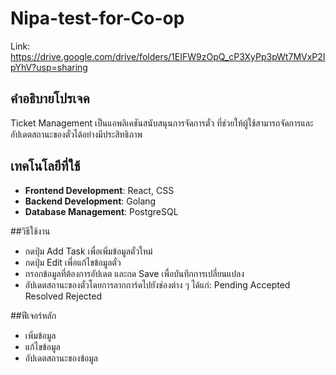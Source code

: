 # Nipa-test-for-Co-op

Link: https://drive.google.com/drive/folders/1EIFW9zOpQ_cP3XyPp3pWt7MVxP2IpYhV?usp=sharing 

## คำอธิบายโปรเจค
  Ticket Management เป็นแอพลิเคชันสนับสนุนการจัดการตั๋ว ที่ช่วยให้ผู้ใช้สามารถจัดการและอัปเดตสถานะของตั๋วได้อย่างมีประสิทธิภาพ

## เทคโนโลยีที่ใช้
  - **Frontend Development**: React, CSS
  - **Backend Development**: Golang
  - **Database Management**: PostgreSQL

##วิธีใช้งาน
  - กดปุ่ม Add Task เพื่อเพิ่มข้อมูลตั๋วใหม่
  - กดปุ่ม Edit เพื่อแก้ไขข้อมูลตั๋ว
  - กรอกข้อมูลที่ต้องการอัปเดต และกด Save เพื่อบันทึกการเปลี่ยนแปลง
  - อัปเดตสถานะของตั๋วโดยการลากการ์ดไปยังช่องต่าง ๆ ได้แก่:
    Pending
    Accepted
    Resolved
    Rejected

##ฟีเจอร์หลัก
  - เพิ่มข้อมูล
  - แก้ไขข้อมูล
  - อัปเดตสถานะของข้อมูล


